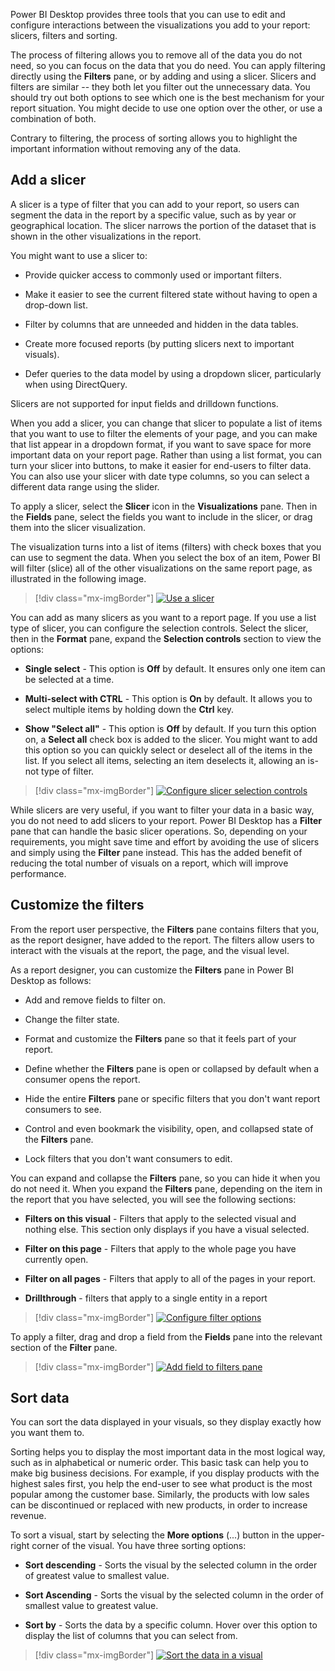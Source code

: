 Power BI Desktop provides three tools that you can use to edit and configure interactions between the visualizations you add to your report: slicers, filters and sorting.

The process of filtering allows you to remove all of the data you do not need, so you can focus on the data that you do need. You can apply filtering directly using the **Filters** pane, or by adding and using a slicer. Slicers and filters are similar -- they both let you filter out the unnecessary data. You should try out both options to see which one is the best mechanism for your report situation. You might decide to use one option over the other, or use a combination of both.

Contrary to filtering, the process of sorting allows you to highlight the important information without removing any of the data.

## Add a slicer

A slicer is a type of filter that you can add to your report, so users can segment the data in the report by a specific value, such as by year or geographical location. The slicer narrows the portion of the dataset that is shown in the other visualizations in the report.

You might want to use a slicer to:

-   Provide quicker access to commonly used or important filters.

-   Make it easier to see the current filtered state without having to open a drop-down list.

-   Filter by columns that are unneeded and hidden in the data tables.

-   Create more focused reports (by putting slicers next to important visuals).

-   Defer queries to the data model by using a dropdown slicer, particularly when using DirectQuery.

Slicers are not supported for input fields and drilldown functions.

When you add a slicer, you can change that slicer to populate a list of items that you want to use to filter the elements of your page, and you can make that list appear in a dropdown format, if you want to save space for more important data on your report page. Rather than using a list format, you can turn your slicer into buttons, to make it easier for end-users to filter data. You can also use your slicer with date type columns, so you can select a different data range using the slider.

To apply a slicer, select the **Slicer** icon in the **Visualizations** pane. Then in the **Fields** pane, select the fields you want to include in the slicer, or drag them into the slicer visualization.

The visualization turns into a list of items (filters) with check boxes that you can use to segment the data. When you select the box of an item, Power BI will filter (slice) all of the other visualizations on the same report page, as illustrated in the following image.

> [!div class="mx-imgBorder"]
> [![Use a slicer](../media/8-use-slicer-ss.png)](../media/8-use-slicer-ss.png#lightbox)

You can add as many slicers as you want to a report page. If you use a list type of slicer, you can configure the selection controls. Select the slicer, then in the **Format** pane, expand the **Selection controls** section to view the options:

-   **Single select** - This option is **Off** by default. It ensures only one item can be selected at a time.

-   **Multi-select with CTRL** - This option is **On** by default. It allows you to select multiple items by holding down the **Ctrl** key.

-   **Show "Select all"** - This option is **Off** by default. If you turn this option on, a **Select all** check box is added to the slicer. You might want to add this option so you can quickly select or deselect all of the items in the list. If you select all items, selecting an item deselects it, allowing an is-not type of filter.

> [!div class="mx-imgBorder"]
> [![Configure slicer selection controls](../media/8-configure-slicer-controls-ss.png)](../media/8-configure-slicer-controls-ss.png#lightbox)

While slicers are very useful, if you want to filter your data in a basic way, you do not need to add slicers to your report. Power BI Desktop has a **Filter** pane that can handle the basic slicer operations. So, depending on your requirements, you might save time and effort by avoiding the use of slicers and simply using the **Filter** pane instead. This has the added benefit of reducing the total number of visuals on a report, which will improve performance.

## Customize the filters

From the report user perspective, the **Filters** pane contains filters that you, as the report designer, have added to the report. The filters allow users to interact with the visuals at the report, the page, and the visual level.

As a report designer, you can customize the **Filters** pane in Power BI Desktop as follows:

-   Add and remove fields to filter on.

-   Change the filter state.

-   Format and customize the **Filters** pane so that it feels part of your report.

-   Define whether the **Filters** pane is open or collapsed by default when a consumer opens the report.

-   Hide the entire **Filters** pane or specific filters that you don't want report consumers to see.

-   Control and even bookmark the visibility, open, and collapsed state of the **Filters** pane.

-   Lock filters that you don't want consumers to edit.

You can expand and collapse the **Filters** pane, so you can hide it when you do not need it. When you expand the **Filters** pane, depending on the item in the report that you have selected, you will see the following sections:

-   **Filters on this visual** - Filters that apply to the selected visual and nothing else. This section only displays if you have a visual selected.

-   **Filter on this page** - Filters that apply to the whole page you have currently open.

-   **Filter on all pages** - Filters that apply to all of the pages in your report.

-   **Drillthrough** - filters that apply to a single entity in a report

> [!div class="mx-imgBorder"]
> [![Configure filter options](../media/8-configure-filter-options-ss.png)](../media/8-configure-filter-options-ss.png#lightbox)

To apply a filter, drag and drop a field from the **Fields** pane into the relevant section of the **Filter** pane.

> [!div class="mx-imgBorder"]
> [![Add field to filters pane](../media/8-add-field-filters-pane-ssm.png)](../media/8-add-field-filters-pane-ssm.png#lightbox)

## Sort data

You can sort the data displayed in your visuals, so they display exactly how you want them to.

Sorting helps you to display the most important data in the most logical way, such as in alphabetical or numeric order. This basic task can help you to make big business decisions. For example, if you display products with the highest sales first, you help the end-user to see what product is the most popular among the customer base. Similarly, the products with low sales can be discontinued or replaced with new products, in order to increase revenue.

To sort a visual, start by selecting the **More options** (...) button in the upper-right corner of the visual. You have three sorting options:

-   **Sort descending** - Sorts the visual by the selected column in the order of greatest value to smallest value.

-   **Sort Ascending** - Sorts the visual by the selected column in the order of smallest value to greatest value.

-   **Sort by** - Sorts the data by a specific column. Hover over this option to display the list of columns that you can select from.

> [!div class="mx-imgBorder"]
> [![Sort the data in a visual](../media/8-sort-visual-data-ss.png)](../media/8-sort-visual-data-ss.png#lightbox)